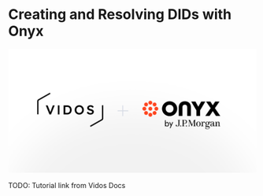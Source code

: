 # Creating and Resolving DIDs with Onyx

![Vidos and Onyx by JP Morgan](./vidos_onyx_header.png)

TODO: Tutorial link from Vidos Docs